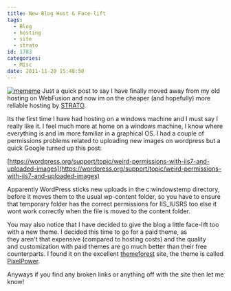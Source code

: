 ```yaml
---
title: New Blog Host & Face-lift
tags:
  - Blog
  - hosting
  - site
  - strato
id: 1783
categories:
  - Misc
date: 2011-11-20 15:48:50
---
```


[![](https://mikecann.co.uk/wp-content/uploads/2011/11/mememe.jpg "mememe")](https://mikecann.co.uk/wp-content/uploads/2011/11/mememe.jpg)
Just a quick post to say I have finally moved away from my old hosting on WebFusion and now im on the cheaper (and hopefully) more reliable hosting by [STRATO](https://www.strato-hosting.co.uk/).

Its the first time I have had hosting on a windows machine and I must say I really like it. I feel much more at home on a windows machine, I know where everything is and im more familiar in a graphical OS. I had a couple of permissions problems related to uploading new images on wordpress but a quick Google turned up this post:

[https://wordpress.org/support/topic/weird-permissions-with-iis7-and-uploaded-images](https://wordpress.org/support/topic/weird-permissions-with-iis7-and-uploaded-images)

Apparently WordPress sticks new uploads in the c:windowstemp directory, before it moves them to the usual wp-content folder, so you have to ensure that temporary folder has the correct permissions for IIS_IUSRS too else it wont work correctly when the file is moved to the content folder.

You may also notice that I have decided to give the blog a little face-lift too with a new theme. I decided this time to go for a paid theme, as they aren't that expensive (compared to hosting costs) and the quality and customization with paid themes are go much better than their free counterparts. I found it on the excellent [themeforest](https://themeforest.net/) site, the theme is called [PixelPower](https://themeforest.net/item/pixelpower-responsive-html5css3-wordpress-theme/705136).

Anyways if you find any broken links or anything off with the site then let me know!